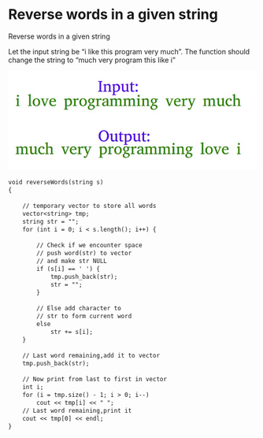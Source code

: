 # Reverse words in a given string

Reverse words in a given string

Let the input string be “i like this program very much”. The function should change the string to “much very program this like i”

![Alt text](reverse-Words.jpg)

    void reverseWords(string s)
    {

        // temporary vector to store all words
        vector<string> tmp;
        string str = "";
        for (int i = 0; i < s.length(); i++) {

            // Check if we encounter space
            // push word(str) to vector
            // and make str NULL
            if (s[i] == ' ') {
                tmp.push_back(str);
                str = "";
            }

            // Else add character to
            // str to form current word
            else
                str += s[i];
        }

        // Last word remaining,add it to vector
        tmp.push_back(str);

        // Now print from last to first in vector
        int i;
        for (i = tmp.size() - 1; i > 0; i--)
            cout << tmp[i] << " ";
        // Last word remaining,print it
        cout << tmp[0] << endl;
    }

